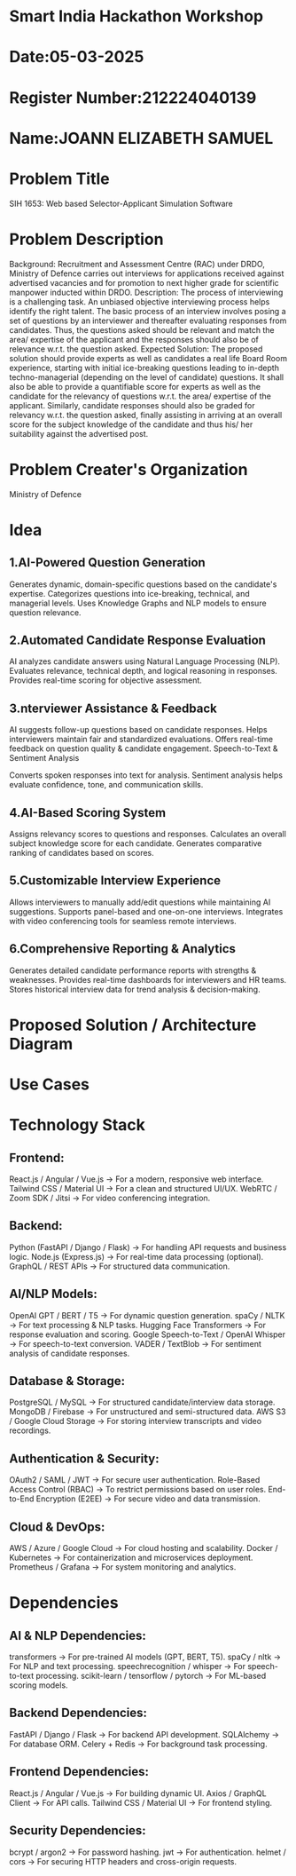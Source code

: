 # Smart India Hackathon Workshop
# Date:05-03-2025
# Register Number:212224040139
# Name:JOANN ELIZABETH SAMUEL
# Problem Title
SIH 1653: Web based Selector-Applicant Simulation Software
# Problem Description
Background: Recruitment and Assessment Centre (RAC) under DRDO, Ministry of Defence carries out interviews for applications received against advertised vacancies and for promotion to next higher grade for scientific manpower inducted within DRDO. Description: The process of interviewing is a challenging task. An unbiased objective interviewing process helps identify the right talent. The basic process of an interview involves posing a set of questions by an interviewer and thereafter evaluating responses from candidates. Thus, the questions asked should be relevant and match the area/ expertise of the applicant and the responses should also be of relevance w.r.t. the question asked. Expected Solution: The proposed solution should provide experts as well as candidates a real life Board Room experience, starting with initial ice-breaking questions leading to in-depth techno-managerial (depending on the level of candidate) questions. It shall also be able to provide a quantifiable score for experts as well as the candidate for the relevancy of questions w.r.t. the area/ expertise of the applicant. Similarly, candidate responses should also be graded for relevancy w.r.t. the question asked, finally assisting in arriving at an overall score for the subject knowledge of the candidate and thus his/ her suitability against the advertised post.

# Problem Creater's Organization
Ministry of Defence

# Idea

## 1.AI-Powered Question Generation

Generates dynamic, domain-specific questions based on the candidate's expertise.
Categorizes questions into ice-breaking, technical, and managerial levels.
Uses Knowledge Graphs and NLP models to ensure question relevance.
## 2.Automated Candidate Response Evaluation

AI analyzes candidate answers using Natural Language Processing (NLP).
Evaluates relevance, technical depth, and logical reasoning in responses.
Provides real-time scoring for objective assessment.

## 3.nterviewer Assistance & Feedback

AI suggests follow-up questions based on candidate responses.
Helps interviewers maintain fair and standardized evaluations.
Offers real-time feedback on question quality & candidate engagement.
Speech-to-Text & Sentiment Analysis

Converts spoken responses into text for analysis.
Sentiment analysis helps evaluate confidence, tone, and communication skills.

## 4.AI-Based Scoring System

Assigns relevancy scores to questions and responses.
Calculates an overall subject knowledge score for each candidate.
Generates comparative ranking of candidates based on scores.

## 5.Customizable Interview Experience

Allows interviewers to manually add/edit questions while maintaining AI suggestions.
Supports panel-based and one-on-one interviews.
Integrates with video conferencing tools for seamless remote interviews.

## 6.Comprehensive Reporting & Analytics

Generates detailed candidate performance reports with strengths & weaknesses.
Provides real-time dashboards for interviewers and HR teams.
Stores historical interview data for trend analysis & decision-making.

# Proposed Solution / Architecture Diagram


# Use Cases


# Technology Stack

## Frontend:
React.js / Angular / Vue.js → For a modern, responsive web interface.
Tailwind CSS / Material UI → For a clean and structured UI/UX.
WebRTC / Zoom SDK / Jitsi → For video conferencing integration.

## Backend:
Python (FastAPI / Django / Flask) → For handling API requests and business logic.
Node.js (Express.js) → For real-time data processing (optional).
GraphQL / REST APIs → For structured data communication.

## AI/NLP Models:
OpenAI GPT / BERT / T5 → For dynamic question generation.
spaCy / NLTK → For text processing & NLP tasks.
Hugging Face Transformers → For response evaluation and scoring.
Google Speech-to-Text / OpenAI Whisper → For speech-to-text conversion.
VADER / TextBlob → For sentiment analysis of candidate responses.

## Database & Storage:
PostgreSQL / MySQL → For structured candidate/interview data storage.
MongoDB / Firebase → For unstructured and semi-structured data.
AWS S3 / Google Cloud Storage → For storing interview transcripts and video recordings.

## Authentication & Security:
OAuth2 / SAML / JWT → For secure user authentication.
Role-Based Access Control (RBAC) → To restrict permissions based on user roles.
End-to-End Encryption (E2EE) → For secure video and data transmission.

## Cloud & DevOps:
AWS / Azure / Google Cloud → For cloud hosting and scalability.
Docker / Kubernetes → For containerization and microservices deployment.
Prometheus / Grafana → For system monitoring and analytics.


# Dependencies

## AI & NLP Dependencies:
transformers → For pre-trained AI models (GPT, BERT, T5).
spaCy / nltk → For NLP and text processing.
speechrecognition / whisper → For speech-to-text processing.
scikit-learn / tensorflow / pytorch → For ML-based scoring models.

## Backend Dependencies:
FastAPI / Django / Flask → For backend API development.
SQLAlchemy → For database ORM.
Celery + Redis → For background task processing.

## Frontend Dependencies:
React.js / Angular / Vue.js → For building dynamic UI.
Axios / GraphQL Client → For API calls.
Tailwind CSS / Material UI → For frontend styling.

## Security Dependencies:
bcrypt / argon2 → For password hashing.
jwt → For authentication.
helmet / cors → For securing HTTP headers and cross-origin requests.
